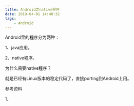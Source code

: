 ```yaml
---
title: Android之native程序
date: 2019-04-01 14:40:32
tags:
	- Android
---
```




Android里的程序分为两种：

1、java应用。

2、native程序。



为什么需要native程序？

就是已经有Linux版本的稳定代码了，直接porting到Android上用。





参考资料

1、

